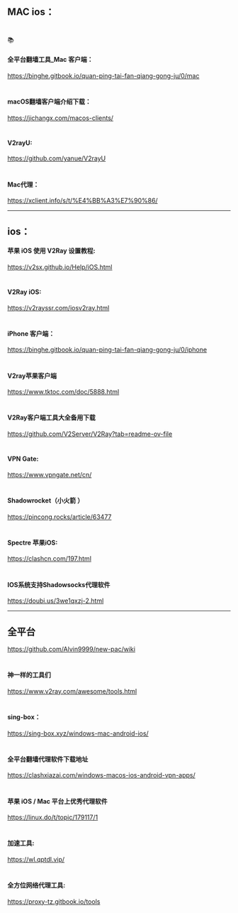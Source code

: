 ##   MAC ios：
#
📚
#### 全平台翻墙工具_Mac 客户端：
https://binghe.gitbook.io/quan-ping-tai-fan-qiang-gong-ju/0/mac
#
#### macOS翻墙客户端介绍下载：
https://jichangx.com/macos-clients/
#
#### V2rayU: 
https://github.com/yanue/V2rayU
#
#### Mac代理：
https://xclient.info/s/t/%E4%BB%A3%E7%90%86/


---

##  ios：
#### 苹果 iOS 使用 V2Ray 设置教程:
https://v2sx.github.io/Help/iOS.html
#
#### V2Ray iOS: 
https://v2rayssr.com/iosv2ray.html
#
#### iPhone 客户端：
https://binghe.gitbook.io/quan-ping-tai-fan-qiang-gong-ju/0/iphone
#
#### V2ray苹果客户端
https://www.tktoc.com/doc/5888.html
#
#### V2Ray客户端工具大全备用下载
https://github.com/V2Server/V2Ray?tab=readme-ov-file
#
#### VPN Gate: 
https://www.vpngate.net/cn/
#
#### Shadowrocket（小火箭 ）
https://pincong.rocks/article/63477
#
#### Spectre 苹果iOS:
https://clashcn.com/197.html
#
#### IOS系统支持Shadowsocks代理软件
https://doubi.us/3we1qxzj-2.html

---

## 全平台
https://github.com/Alvin9999/new-pac/wiki
#
#### 神一样的工具们
https://www.v2ray.com/awesome/tools.html
#
#### sing-box：
https://sing-box.xyz/windows-mac-android-ios/
#
#### 全平台翻墙代理软件下载地址
https://clashxiazai.com/windows-macos-ios-android-vpn-apps/
#
#### 苹果 iOS / Mac 平台上优秀代理软件
https://linux.do/t/topic/179117/1
#
#### 加速工具:
https://wl.qptdl.vip/
#
#### 全方位网络代理工具:
https://proxy-tz.gitbook.io/tools










